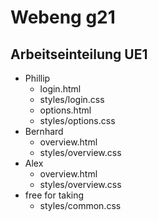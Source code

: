 # Webeng g21

## Arbeitseinteilung UE1

- Phillip
	*	login.html
	*	styles/login.css
	*	options.html
	*	styles/options.css
- Bernhard
	* overview.html
	*	styles/overview.css
- Alex
	* overview.html
	*	styles/overview.css
- free for taking
	* styles/common.css
